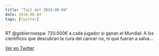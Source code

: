 ```yaml
---
title: "Tuit del 2014-06-04"
date: 2014-06-04
tags: [twitter]
---
```


RT @gobiernoespa: 720.000€ a cada jugador si ganan el Mundial. A los científicos que descubran la cura del cáncer no, ni que fueran a salva…



[Ver en Twitter](https://twitter.com/i/web/status/474256956719640576)
